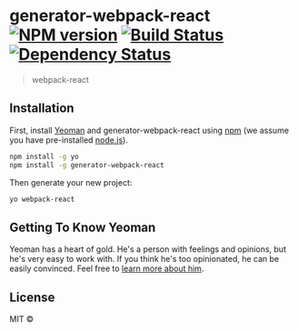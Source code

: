 # generator-webpack-react [![NPM version][npm-image]][npm-url] [![Build Status][travis-image]][travis-url] [![Dependency Status][daviddm-image]][daviddm-url]
> webpack-react

## Installation

First, install [Yeoman](http://yeoman.io) and generator-webpack-react using [npm](https://www.npmjs.com/) (we assume you have pre-installed [node.js](https://nodejs.org/)).

```bash
npm install -g yo
npm install -g generator-webpack-react
```

Then generate your new project:

```bash
yo webpack-react
```

## Getting To Know Yeoman

Yeoman has a heart of gold. He&#39;s a person with feelings and opinions, but he&#39;s very easy to work with. If you think he&#39;s too opinionated, he can be easily convinced. Feel free to [learn more about him](http://yeoman.io/).

## License
MIT © 


[npm-image]: https://badge.fury.io/js/generator-demo-3.svg
[npm-url]: https://npmjs.org/package/generator-demo-3
[travis-image]: https://travis-ci.org/linder0209/generator-demo-3.svg?branch=master
[travis-url]: https://travis-ci.org/linder0209/generator-demo-3
[daviddm-image]: https://david-dm.org/linder0209/generator-demo-3.svg?theme=shields.io
[daviddm-url]: https://david-dm.org/linder0209/generator-demo-3
